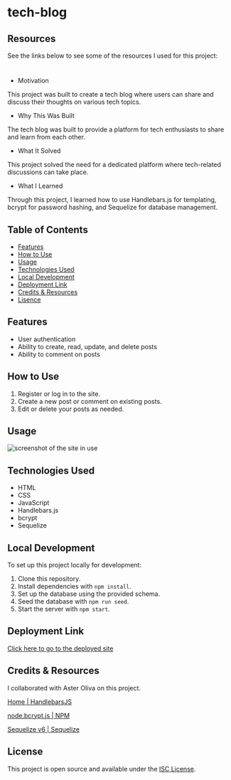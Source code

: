 # tech-blog

## Resources

See the links below to see some of the resources I used for this project:

#

- Motivation

This project was built to create a tech blog where users can share and discuss their thoughts on various tech topics.

- Why This Was Built

The tech blog was built to provide a platform for tech enthusiasts to share and learn from each other.

- What It Solved

This project solved the need for a dedicated platform where tech-related discussions can take place.

- What I Learned

Through this project, I learned how to use Handlebars.js for templating, bcrypt for password hashing, and Sequelize for database management.

## Table of Contents

- [Features](#installation)
- [How to Use](#how-to-use)
- [Usage](#usage)
- [Technologies Used](#technologies-used)
- [Local Development](#local-development)
- [Deployment Link](#deployment-link)
- [Credits & Resources](#credits--resources)
- [Lisence](#license)

## Features

- User authentication
- Ability to create, read, update, and delete posts
- Ability to comment on posts

## How to Use

1. Register or log in to the site.
2. Create a new post or comment on existing posts.
3. Edit or delete your posts as needed.

## Usage

![screenshot of the site in use](assets/images/screenshot.png)

## Technologies Used

- HTML
- CSS
- JavaScript
- Handlebars.js
- bcrypt
- Sequelize

## Local Development

To set up this project locally for development:

1. Clone this repository.
2. Install dependencies with `npm install`.
3. Set up the database using the provided schema.
4. Seed the database with `npm run seed`.
5. Start the server with `npm start`.

## Deployment Link

[Click here to go to the deployed site](https://geoschu.github.io/)

## Credits & Resources

I collaborated with Aster Oliva on this project.

[Home | HandlebarsJS](https://handlebarsjs.com/)

[node.bcrypt.js | NPM](https://www.npmjs.com/package/bcrypt)

[Sequelize v6 | Sequelize](https://sequelize.org/docs/v6/)

## License

This project is open source and available under the [ISC License](LICENSE).
